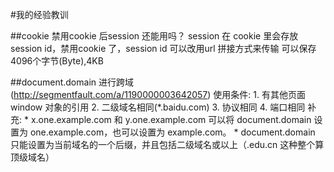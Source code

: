 #我的经验教训

##cookie
    禁用cookie 后session 还能用吗？
        session 在 cookie 里会存放session id，禁用cookie 了，session id 可以改用url 拼接方式来传输
    可以保存4096个字节(Byte),4KB


##document.domain  进行跨域
    (http://segmentfault.com/a/1190000003642057)
    使用条件:
        1. 有其他页面window 对象的引用
        2. 二级域名相同(*.baidu.com)
        3. 协议相同
        4. 端口相同
    补充:
        * x.one.example.com 和 y.one.example.com 可以将 document.domain 设置为 one.example.com，也可以设置为 example.com。
        * document.domain 只能设置为当前域名的一个后缀，并且包括二级域名或以上（.edu.cn 这种整个算顶级域名）